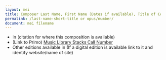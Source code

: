 ```yaml
---
layout: mei
title: Composer Last Name, First Name (Dates if available), Title of Composition
permalink: /last-name-short-title or opus/number/
document: mei filename
---
```


- In (citation for where this composition is available)
- (Link to Primo) <a href="Primo Link">Music Library Stacks Call Number</a>
- Other editions available in <a href="external link" target="_blank"></a> (If a digital edition is available link to it and identify website/name of site)
